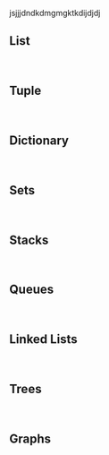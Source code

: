 jsjjjdndkdmgmgktkdijdjdj
  <h2>List</h2><br>
  <h2>Tuple</h2><br>
  <h2>Dictionary</h2><br>
  <h2>Sets</h2><br>
  <h2>Stacks</h2><br>
  <h2>Queues</h2><br>
  <h2>Linked Lists</h2><br>
  <h2>Trees</h2><br>
  <h2>Graphs</h2><br>

